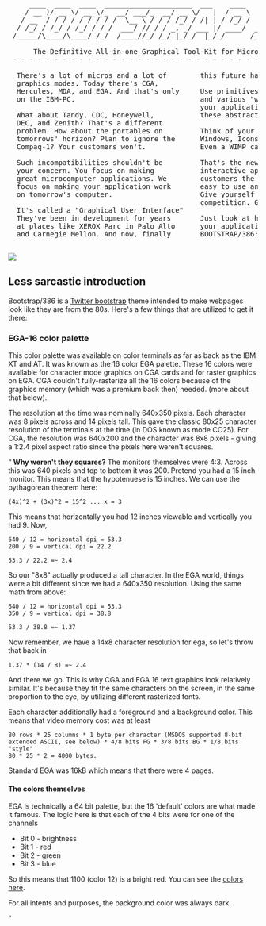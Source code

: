 <pre>
     ____  ____  ____  _____________________  ___    ____        __   _____ ____  _____
    / __ )/ __ \/ __ \/_  __/ ___/_  __/ __ \/   |  / __ \     _/_/  |__  /( __ )/ ___/
   / __  / / / / / / / / /  \__ \ / / / /_/ / /| | / /_/ /   _/_/     /_ &lt;/ __  / __ \ 
  / /_/ / /_/ / /_/ / / /  ___/ // / / _, _/ ___ |/ ____/  _/_/     ___/ / /_/ / /_/ / 
 /_____/\____/\____/ /_/  /____//_/ /_/ |_/_/  |_/_/      /_/      /____/\____/\____/  

      The Definitive All-in-one Graphical Tool-Kit for Micros and Terminals.  
 - - - - - - - - - - - - - - - - - - - - - - - - - - - - - - - - - - - - - - - - - - 

  There's a lot of micros and a lot of        this future has arrived.
  graphics modes. Today there's CGA,          
  Hercules, MDA, and EGA. And that's only     Use primitives like buttons, "toolbars"
  on the IBM-PC.                              and various "widgets" that will control
                                              your application. We handle rendering
  What about Tandy, CDC, Honeywell,           these abstractions on screen for you.
  DEC, and Zenith? That's a different          
  problem. How about the portables on         Think of your software in terms of
  tomorrows' horizon? Plan to ignore the      Windows, Icons, Menus, and Pull-Downs.
  Compaq-1? Your customers won't.             Even a WIMP can do it (TM).
                                              
  Such incompatibilities shouldn't be         That's the new paradigm of full-screen
  your concern. You focus on making           interactive applications. Give your
  great microcomputer applications. We        customers the rich interface that are
  focus on making your application work       easy to use and also, easy to create.
  on tomorrow's computer.                     Give yourself that one-leg up on your
                                              competition. GUI is Good. GUI is God.
  It's called a "Graphical User Interface"    
  They've been in development for years       Just look at how beautiful
  at places like XEROX Parc in Palo Alto      your application can look with
  and Carnegie Mellon. And now, finally       BOOTSTRAP/386:

</pre>

<img src=http://i.imgur.com/CZKrANV.png>

## Less sarcastic introduction

Bootstrap/386 is a [Twitter bootstrap](http://twitter.github.io/bootstrap/) theme intended to make
webpages look like they are from the 80s.  Here's a few things that are utilized to get it there:

### EGA-16 color palette

This color palette was available on color terminals as far as back as the IBM XT and AT. It was known
as the 16 color EGA palette.  These 16 colors were available for character mode graphics on CGA cards
and for raster graphics on EGA.  CGA couldn't fully-rasterize all the 16 colors because of the graphics
memory (which was a premium back then) needed. (more about that below).

The resolution at the time was nominally 640x350 pixels. Each character was 8 pixels across and 14 pixels tall.
This gave the classic 80x25 character resolution of the terminals at the time (in DOS known as mode CO25).  For
CGA, the resolution was 640x200 and the character was 8x8 pixels - giving a 1:2.4 pixel aspect ratio since the
pixels here weren't squares.

<q>
<b>Why weren't they squares?</b>
The monitors themselves were 4:3.  Across this was 640 pixels and top to bottom it was 200.  Pretend you had a 15 inch
monitor.  This means that the hypotenuese is 15 inches.  We can use the pythagorean theorem here:

    (4x)^2 + (3x)^2 = 15^2 ... x = 3

This means that horizontally you had 12 inches viewable and vertically you had 9.  Now,

    640 / 12 = horizontal dpi = 53.3
    200 / 9 = vertical dpi = 22.2

    53.3 / 22.2 =~ 2.4

So our "8x8" actually produced a tall character.  In the EGA world, things were a bit different since we had a 640x350 resolution.
Using the same math from above:

    640 / 12 = horizontal dpi = 53.3
    350 / 9 = vertical dpi = 38.8

    53.3 / 38.8 =~ 1.37

Now remember, we have a 14x8 character resolution for ega, so let's throw that back in

    1.37 * (14 / 8) =~ 2.4

And there we go.  This is why CGA and EGA 16 text graphics look relatively similar. It's because they fit
the same characters on the screen, in the same proportion to the eye, by utilizing different rasterized fonts.
</q>

Each character additionally had a foreground and a background color. This means that video memory cost was at least

    80 rows * 25 columns * 1 byte per character (MSDOS supported 8-bit extended ASCII, see below) * 4/8 bits FG * 3/8 bits BG * 1/8 bits "style"
    80 * 25 * 2 = 4000 bytes.

Standard EGA was 16kB which means that there were 4 pages.

#### The colors themselves

EGA is technically a 64 bit palette, but the 16 'default' colors are what made it famous.  The logic here is that each of the 4 bits were for
one of the channels

  * Bit 0 - brightness
  * Bit 1 - red
  * Bit 2 - green
  * Bit 3 - blue

So this means that 1100 (color 12) is a bright red. You can see the [colors here](http://en.wikipedia.org/wiki/Enhanced_Graphics_Adapter#Color_palette).

For all intents and purposes, the background color was always dark.
